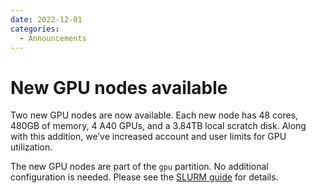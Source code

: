```yaml
---
date: 2022-12-01
categories:
  - Announcements
---
```


# New GPU nodes available

Two new GPU nodes are now available. Each new node has 48 cores, 480GB of memory, 4 A40 GPUs, and a 3.84TB local scratch disk. Along with this addition, we’ve increased account and user limits for GPU utilization.

The new GPU nodes are part of the `gpu` partition. No additional configuration is needed. Please see the [SLURM guide](../../cluster/jobs/running-jobs.md) for details.
